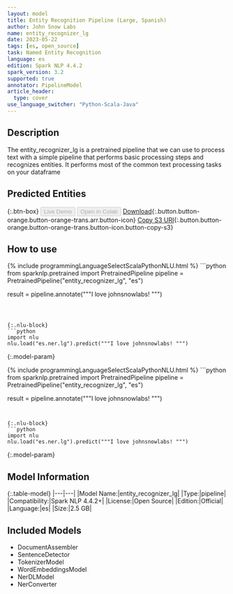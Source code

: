 ```yaml
---
layout: model
title: Entity Recognition Pipeline (Large, Spanish)
author: John Snow Labs
name: entity_recognizer_lg
date: 2023-05-22
tags: [es, open_source]
task: Named Entity Recognition
language: es
edition: Spark NLP 4.4.2
spark_version: 3.2
supported: true
annotator: PipelineModel
article_header:
  type: cover
use_language_switcher: "Python-Scala-Java"
---
```


## Description

The entity_recognizer_lg is a pretrained pipeline that we can use to process text with a simple pipeline that performs basic processing steps and recognizes entities.
It performs most of the common text processing tasks on your dataframe

## Predicted Entities



{:.btn-box}
<button class="button button-orange" disabled>Live Demo</button>
<button class="button button-orange" disabled>Open in Colab</button>
[Download](https://s3.amazonaws.com/auxdata.johnsnowlabs.com/public/models/entity_recognizer_lg_es_4.4.2_3.2_1684743745132.zip){:.button.button-orange.button-orange-trans.arr.button-icon}
[Copy S3 URI](s3://auxdata.johnsnowlabs.com/public/models/entity_recognizer_lg_es_4.4.2_3.2_1684743745132.zip){:.button.button-orange.button-orange-trans.button-icon.button-copy-s3}

## How to use

<div class="tabs-box" markdown="1">
{% include programmingLanguageSelectScalaPythonNLU.html %}
```python
from sparknlp.pretrained import PretrainedPipeline
pipeline = PretrainedPipeline("entity_recognizer_lg", "es")

result = pipeline.annotate("""I love johnsnowlabs! """)
```



{:.nlu-block}
```python
import nlu
nlu.load("es.ner.lg").predict("""I love johnsnowlabs! """)
```

</div>

{:.model-param}

<div class="tabs-box" markdown="1">
{% include programmingLanguageSelectScalaPythonNLU.html %}
```python
from sparknlp.pretrained import PretrainedPipeline
pipeline = PretrainedPipeline("entity_recognizer_lg", "es")

result = pipeline.annotate("""I love johnsnowlabs! """)
```


{:.nlu-block}
```python
import nlu
nlu.load("es.ner.lg").predict("""I love johnsnowlabs! """)
```
</div>

{:.model-param}
## Model Information

{:.table-model}
|---|---|
|Model Name:|entity_recognizer_lg|
|Type:|pipeline|
|Compatibility:|Spark NLP 4.4.2+|
|License:|Open Source|
|Edition:|Official|
|Language:|es|
|Size:|2.5 GB|

## Included Models

- DocumentAssembler
- SentenceDetector
- TokenizerModel
- WordEmbeddingsModel
- NerDLModel
- NerConverter